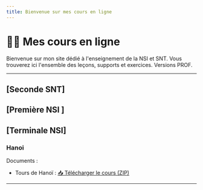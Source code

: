 ```yaml
---
title: Bienvenue sur mes cours en ligne
---
```


# 👩‍🏫 Mes cours en ligne

Bienvenue sur mon site dédié à l'enseignement de la NSI et SNT. Vous trouverez ici l'ensemble des leçons, supports et exercices. Versions PROF.

---

##  [Seconde SNT]

##  [Première NSI ]

##  [Terminale NSI]

### Hanoi 

Documents :
- Tours de Hanoï : [📥 Télécharger le cours (ZIP)](./terminale/hanoi.rar)


---
